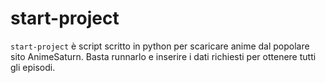 # start-project

`start-project` è script scritto in python per scaricare anime dal popolare sito AnimeSaturn. Basta runnarlo e inserire i dati richiesti per ottenere tutti gli episodi.